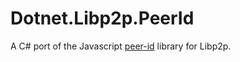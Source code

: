 # Dotnet.Libp2p.PeerId


A C# port of the Javascript [peer-id](https://github.com/libp2p/js-peer-id) library for Libp2p. 
